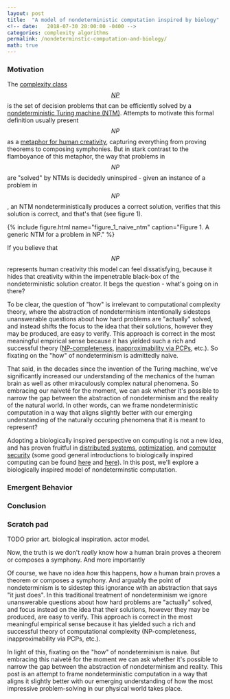 ```yaml
---
layout: post
title:  "A model of nondeterministic computation inspired by biology"
<!-- date:   2018-07-30 20:00:00 -0400 -->
categories: complexity algorithms
permalink: /nondeterminstic-computation-and-biology/
math: true
---
```


### Motivation

The
[complexity class $$NP$$](https://en.wikipedia.org/wiki/NP_(complexity))
is the set of decision problems that can be
efficiently solved by a
[nondeterministic Turing machine (NTM)](https://en.wikipedia.org/wiki/Non-deterministic_Turing_machine).
Attempts to motivate this formal definition usually present $$NP$$ as a
[metaphor for human creativity](http://www.math.ias.edu/~avi/PUBLICATIONS/MYPAPERS/AW09/AW09.pdf),
capturing everything from proving theorems to composing symphonies.
But in stark contrast to the flamboyance of this metaphor, the way that problems in $$NP$$
are "solved" by NTMs is decidedly uninspired - given an instance of a problem in $$NP$$,
an NTM nondeterministically produces a correct solution,
verifies that this solution is correct, and that's that (see figure 1).

{%
  include figure.html
  name="figure_1_naive_ntm"
  caption="Figure 1. A generic NTM for a problem in NP."
%}

If you believe that $$NP$$ represents human creativity this model can feel dissatisfying,
because it hides that
creativity within the impenetrable black-box of the nondeterministic
solution creator. It begs the question - what's going on in there?

To be clear, the question of "how" is irrelevant to computational complexity theory,
where the abstraction of
nondeterminism intentionally sidesteps unanswerable questions about how hard problems are
"actually" solved, and instead shifts the focus to the idea that their
solutions, however they may be produced, are easy to verify.
This approach is correct in the most meaningful empirical sense because it has yielded
such a rich and successful theory
([NP-completeness](https://en.wikipedia.org/wiki/NP-completeness),
[inapproximability via PCPs](https://en.wikipedia.org/wiki/PCP_theorem),
etc.).
So fixating on the "how" of nondeterminism is admittedly naive.

That said, in the decades since the invention of the Turing machine, we've
significantly increased our understanding of the mechanics of the human brain
as well as other miraculously complex natural phenomena. So embracing our
naivet&eacute; for the moment, we can ask whether it's possible to narrow
the gap between the abstraction of nondeterminism and the reality of the
natural world. In other words, can we frame nondeterministic computation
in a way that aligns slightly better with our emerging understanding of
the naturally occuring phenomena that it is meant to represent?

Adopting a biologically inspired perspective on computing is not a new idea,
and has proven fruitful in
[distributed systems](http://people.idsia.ch/~luca/eccs05.ver2.pdf),
[optimization](https://www.amazon.com/Ant-Colony-Optimization-MIT-Press/dp/0262042193),
and
[computer security](https://www.cs.unm.edu/~forrest/publications/cacm96-final.pdf)
(some good general introductions to biologically inspired computing
can be found
[here](https://queue.acm.org/detail.cfm?id=1016985)
and
[here](https://www.nap.edu/read/11480/chapter/10)).
In this post, we'll explore a biologically
inspired model of nondeterminstic computation.










### Emergent Behavior



### Conclusion


### Scratch pad

TODO prior art. biological inspiration. actor model.



Now, the truth is we don't _really_ know how a human brain proves a theorem
or composes a symphony. And more importantly

Of course, we have no idea _how_ this happens, how a human brain proves a theorem or composes a symphony.
And arguably the point of nondeterminism is to sidestep this ignorance with an abstraction
that says "it just does". In this traditional treatment of nondeterminism we ignore unanswerable questions
about how hard problems are "actually" solved, and focus instead on the idea that their
solutions, however they may be produced, are easy to verify. This approach is correct in the most meaningful
empirical sense because it has yielded such a rich and successful theory of computational
complexity (NP-completeness, inapproximability via PCPs, etc.).

In light of this, fixating on the "how" of nondeterminism is naive. But
embracing this naivet&eacute; for the moment we can ask whether it's possible to
narrow the gap between the abstraction of nondeterminism and reality. This post is
an attempt to frame nondeterministic computation in a way that aligns it slightly
better with our emerging understanding of how the most impressive problem-solving
in our physical world takes place.

